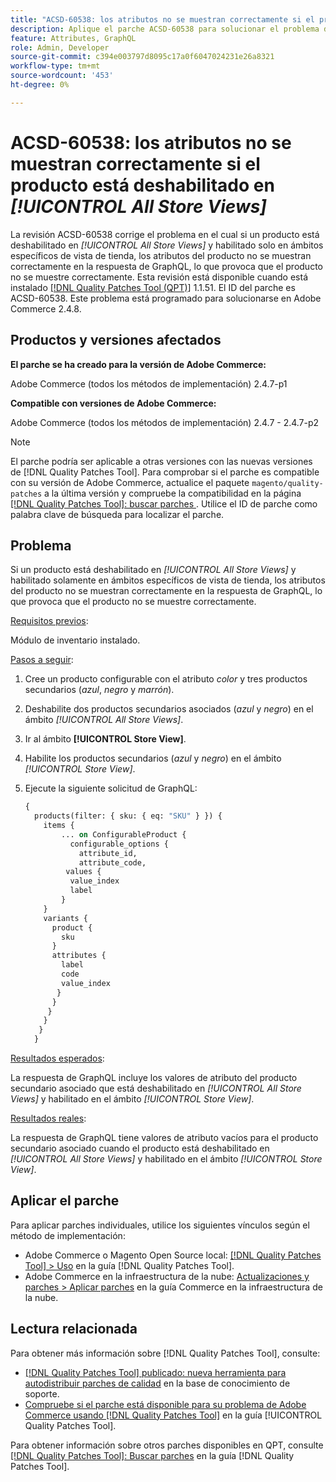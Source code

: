 ```yaml
---
title: "ACSD-60538: los atributos no se muestran correctamente si el producto está deshabilitado en [!UICONTROL All Store Views]"
description: Aplique el parche ACSD-60538 para solucionar el problema de Adobe Commerce donde, si un producto está deshabilitado en *Todas las vistas de tienda* y solo está habilitado en ámbitos específicos de vista de tienda, los atributos del producto no se muestran correctamente en la respuesta de GraphQL, lo que provoca que el producto no se muestre correctamente.
feature: Attributes, GraphQL
role: Admin, Developer
source-git-commit: c394e003797d8095c17a0f6047024231e26a8321
workflow-type: tm+mt
source-wordcount: '453'
ht-degree: 0%

---
```


# ACSD-60538: los atributos no se muestran correctamente si el producto está deshabilitado en *[!UICONTROL All Store Views]*

La revisión ACSD-60538 corrige el problema en el cual si un producto está deshabilitado en *[!UICONTROL All Store Views]* y habilitado solo en ámbitos específicos de vista de tienda, los atributos del producto no se muestran correctamente en la respuesta de GraphQL, lo que provoca que el producto no se muestre correctamente. Esta revisión está disponible cuando está instalado [[!DNL Quality Patches Tool (QPT)]](https://experienceleague.adobe.com/en/docs/commerce-knowledge-base/kb/announcements/commerce-announcements/magento-quality-patches-released-new-tool-to-self-serve-quality-patches) 1.1.51. El ID del parche es ACSD-60538. Este problema está programado para solucionarse en Adobe Commerce 2.4.8.

## Productos y versiones afectados

**El parche se ha creado para la versión de Adobe Commerce:**

Adobe Commerce (todos los métodos de implementación) 2.4.7-p1

**Compatible con versiones de Adobe Commerce:**

Adobe Commerce (todos los métodos de implementación) 2.4.7 - 2.4.7-p2

>[!NOTE]
>
>El parche podría ser aplicable a otras versiones con las nuevas versiones de [!DNL Quality Patches Tool]. Para comprobar si el parche es compatible con su versión de Adobe Commerce, actualice el paquete `magento/quality-patches` a la última versión y compruebe la compatibilidad en la página [[!DNL Quality Patches Tool]: buscar parches ](https://experienceleague.adobe.com/tools/commerce-quality-patches/index.html). Utilice el ID de parche como palabra clave de búsqueda para localizar el parche.

## Problema

Si un producto está deshabilitado en *[!UICONTROL All Store Views]* y habilitado solamente en ámbitos específicos de vista de tienda, los atributos del producto no se muestran correctamente en la respuesta de GraphQL, lo que provoca que el producto no se muestre correctamente.

<u>Requisitos previos</u>:

Módulo de inventario instalado.

<u>Pasos a seguir</u>:

1. Cree un producto configurable con el atributo *color* y tres productos secundarios (*azul*, *negro* y *marrón*).
1. Deshabilite dos productos secundarios asociados (*azul* y *negro*) en el ámbito *[!UICONTROL All Store Views]*.
1. Ir al ámbito **[!UICONTROL Store View]**.
1. Habilite los productos secundarios (*azul* y *negro*) en el ámbito *[!UICONTROL Store View]*.
1. Ejecute la siguiente solicitud de GraphQL:

   ```GraphQL
   {
     products(filter: { sku: { eq: "SKU" } }) {
       items {
           ... on ConfigurableProduct {
             configurable_options {
               attribute_id,
               attribute_code,
            values {
             value_index
             label
           }
       }
       variants {
         product {
           sku
         }
         attributes {
           label
           code
           value_index
          }
         }
        }
       }
      }
     }  
   ```

<u>Resultados esperados</u>:

La respuesta de GraphQL incluye los valores de atributo del producto secundario asociado que está deshabilitado en *[!UICONTROL All Store Views]* y habilitado en el ámbito *[!UICONTROL Store View]*.

<u>Resultados reales</u>:

La respuesta de GraphQL tiene valores de atributo vacíos para el producto secundario asociado cuando el producto está deshabilitado en *[!UICONTROL All Store Views]* y habilitado en el ámbito *[!UICONTROL Store View]*.

## Aplicar el parche

Para aplicar parches individuales, utilice los siguientes vínculos según el método de implementación:

* Adobe Commerce o Magento Open Source local: [[!DNL Quality Patches Tool] > Uso](/help/tools/quality-patches-tool/usage.md) en la guía [!DNL Quality Patches Tool].
* Adobe Commerce en la infraestructura de la nube: [Actualizaciones y parches > Aplicar parches](https://experienceleague.adobe.com/docs/commerce-cloud-service/user-guide/develop/upgrade/apply-patches.html) en la guía Commerce en la infraestructura de la nube.

## Lectura relacionada

Para obtener más información sobre [!DNL Quality Patches Tool], consulte:

* [[!DNL Quality Patches Tool] publicado: nueva herramienta para autodistribuir parches de calidad](https://experienceleague.adobe.com/en/docs/commerce-knowledge-base/kb/announcements/commerce-announcements/magento-quality-patches-released-new-tool-to-self-serve-quality-patches) en la base de conocimiento de soporte.
* [Compruebe si el parche está disponible para su problema de Adobe Commerce usando [!DNL Quality Patches Tool]](/help/tools/quality-patches-tool/patches-available-in-qpt/check-patch-for-magento-issue-with-magento-quality-patches.md) en la guía [!UICONTROL Quality Patches Tool].


Para obtener información sobre otros parches disponibles en QPT, consulte [[!DNL Quality Patches Tool]: Buscar parches](https://experienceleague.adobe.com/tools/commerce-quality-patches/index.html) en la guía [!DNL Quality Patches Tool].